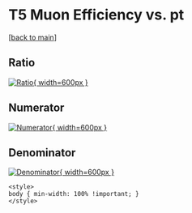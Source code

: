 # T5 Muon Efficiency vs. pt

[[back to main](./)]



## Ratio

[![Ratio](../mtv/var/T5_13_eff_pt.png){ width=600px }](../mtv/var/T5_13_eff_pt.pdf)

## Numerator

[![Numerator](../mtv/num/T5_13_eff_pt_num.png){ width=600px }](../mtv/num/T5_13_eff_pt_num.pdf)

## Denominator

[![Denominator](../mtv/den/T5_13_eff_pt_den.png){ width=600px }](../mtv/den/T5_13_eff_pt_den.pdf)


``` {=html}
<style>
body { min-width: 100% !important; }
</style>
```
